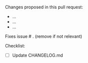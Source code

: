 Changes proposed in this pull request:

* ...
* ...
* ...

Fixes issue # . (remove if not relevant)

Checklist:

* [ ] Update CHANGELOG.md
